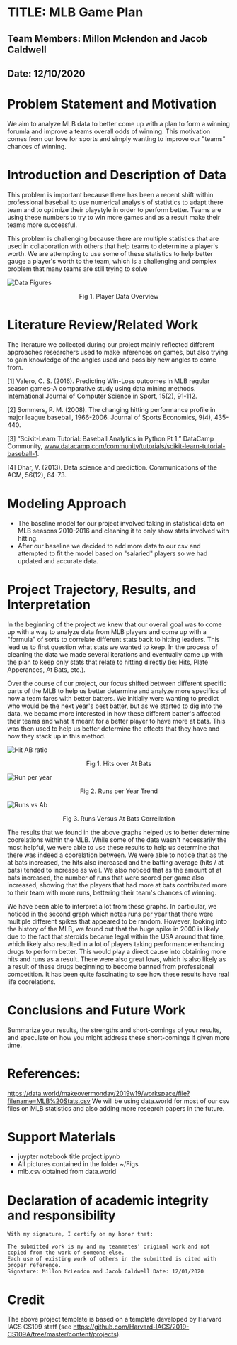 

# TITLE: MLB Game Plan
## Team Members: Millon Mclendon and Jacob Caldwell
## Date: 12/10/2020

# Problem Statement and Motivation
We aim to analyze MLB data to better come up with a plan to form a winning forumla and improve a teams overall odds of winning. This motivation comes from our love for sports and simply wanting to improve our "teams" chances of winning.

# Introduction and Description of Data
This problem is important because there has been a recent shift within professional baseball to use numerical analysis of statistics to adapt there team and to optimize their playstyle in order to perform better. Teams are using these numbers to try to win more games and as a result make their teams more successful.

This problem is challenging because there are multiple statistics that are used in collaboration with others that help teams to determine a player's worth. We are attempting to use some of these statistics to help better gauge a player's worth to the team, which is a challenging and complex problem that many teams are still trying to solve

![Data Figures](figs/data.png "Player Data")
<center>Fig 1. Player Data Overview</center>

# Literature Review/Related Work 
The literature we collected during our project mainly reflected different approaches researchers used to make inferences on games, but also trying to gain knowledge of the angles used and possibly new angles to come from.

[1] Valero, C. S. (2016). Predicting Win-Loss outcomes in MLB regular season games–A comparative study using data mining methods. International Journal of Computer Science in Sport, 15(2), 91-112.

[2] Sommers, P. M. (2008). The changing hitting performance profile in major league baseball, 1966-2006. Journal of Sports Economics, 9(4), 435-440.

[3] “Scikit-Learn Tutorial: Baseball Analytics in Python Pt 1.” DataCamp Community, www.datacamp.com/community/tutorials/scikit-learn-tutorial-baseball-1. 

[4] Dhar, V. (2013). Data science and prediction. Communications of the ACM, 56(12), 64-73.

# Modeling Approach

+ The baseline model for our project involved taking in statistical data on MLB seasons 2010-2016 and cleaning it to only show stats involved with hitting.
+ After our baseline we decided to add more data to our csv and attempted to fit the model based on "salaried" players so we had updated and accurate data.

# Project Trajectory, Results, and Interpretation 

In the beginning of the project we knew that our overall goal was to come up with a way to analyze data from MLB players and come up with a "formula" of sorts to correlate different stats back to hitting leaders. This lead us to first question what stats we wanted to keep. In the process of cleaning the data we made several iterations and eventually came up with the plan to keep only stats that relate to hitting directly (ie: Hits, Plate Apperances, At Bats, etc.).

Over the course of our project, our focus shifted between different specific parts of the MLB to help us better determine and analyze more specifics of how a team fares with better batters. We initially were wanting to predict who would be the next year's best batter, but as we started to dig into the data, we became more interested in how these different batter's affected their teams and what it meant for a better player to have more at bats. This was then used to help us better determine the effects that they have and how they stack up in this method. 

![Hit AB ratio](figs/hits.png "Hits based on number of at bats")
<center>Fig 1. Hits over At Bats</center>

![Run per year](figs/runs.png "Runs per year")
<center>Fig 2. Runs per Year Trend</center>

![Runs vs Ab](figs/runVab.png "Runs vs At Bats")
<center>Fig 3. Runs Versus At Bats Correllation</center>

The results that we found in the above graphs helped us to better determine coorelations within the MLB. While some of the data wasn't necessarily the most helpful, we were able to use these results to help us determine that there was indeed a coorelation between. We were able to notice that as the at bats increased, the hits also increased and the batting average (hits / at bats) tended to increase as well. We also noticed that as the amount of at bats increased, the number of runs that were scored per game also increased, showing that the players that had more at bats contributed more to their team with more runs, bettering their team's chances of winning. 

We have been able to interpret a lot from these graphs. In particular, we noticed in the second graph which notes runs per year that there were multiple different spikes that appeared to be random. However, looking into the history of the MLB, we found out that the huge spike in 2000 is likely due to the fact that steroids became legal within the USA around that time, which likely also resulted in a lot of players taking performance enhancing drugs to perform better. This would play a direct cause into obtaining more hits and runs as a result. There were also great lows, which is also likely as a result of these drugs beginning to become banned from professional competition. It has been quite fascinating to see how these results have real life coorelations. 

# Conclusions and Future Work
Summarize your results, the strengths and short-comings of your results, and speculate on how you might address these short-comings if given more time.

# References:
https://data.world/makeovermonday/2019w19/workspace/file?filename=MLB%20Stats.csv We will be using data.world for most of our csv files on MLB statistics and also adding more research papers in the future.

# Support Materials
+ juypter notebook title project.ipynb
+ All pictures contained in the folder ~/Figs
+ mlb.csv obtained from data.world

# Declaration of academic integrity and responsibility

```
With my signature, I certify on my honor that:

The submitted work is my and my teammates' original work and not copied from the work of someone else.
Each use of existing work of others in the submitted is cited with proper reference.
Signature: Millon McLendon and Jacob Caldwell Date: 12/01/2020
```

# Credit
The above project template is based on a template developed by Harvard IACS CS109 staff (see https://github.com/Harvard-IACS/2019-CS109A/tree/master/content/projects).
